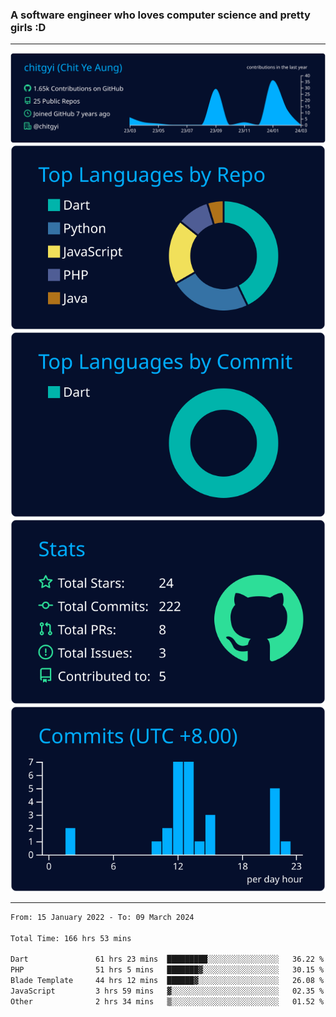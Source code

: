 ### A software engineer who loves computer science and pretty girls :D

<hr />

[![](https://raw.githubusercontent.com/chitgyi/chitgyi/main/profile-summary-card-output/algolia/0-profile-details.svg)](https://github.com/vn7n24fzkq/github-profile-summary-cards)
[![](https://raw.githubusercontent.com/chitgyi/chitgyi/main/profile-summary-card-output/algolia/1-repos-per-language.svg)](https://github.com/vn7n24fzkq/github-profile-summary-cards) [![](https://raw.githubusercontent.com/chitgyi/chitgyi/main/profile-summary-card-output/algolia/2-most-commit-language.svg)](https://github.com/vn7n24fzkq/github-profile-summary-cards)
[![](https://raw.githubusercontent.com/chitgyi/chitgyi/main/profile-summary-card-output/algolia/3-stats.svg)](https://github.com/vn7n24fzkq/github-profile-summary-cards) [![](https://raw.githubusercontent.com/chitgyi/chitgyi/main/profile-summary-card-output/algolia/4-productive-time.svg)](https://github.com/vn7n24fzkq/github-profile-summary-cards)

<hr />

<!--START_SECTION:waka-->

```txt
From: 15 January 2022 - To: 09 March 2024

Total Time: 166 hrs 53 mins

Dart               61 hrs 23 mins  █████████░░░░░░░░░░░░░░░░   36.22 %
PHP                51 hrs 5 mins   ███████▓░░░░░░░░░░░░░░░░░   30.15 %
Blade Template     44 hrs 12 mins  ██████▓░░░░░░░░░░░░░░░░░░   26.08 %
JavaScript         3 hrs 59 mins   ▓░░░░░░░░░░░░░░░░░░░░░░░░   02.35 %
Other              2 hrs 34 mins   ▒░░░░░░░░░░░░░░░░░░░░░░░░   01.52 %
```

<!--END_SECTION:waka-->
